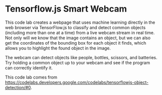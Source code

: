 # Tensorflow.js Smart Webcam

This code lab creates a webpage that uses machine learning directly in the web browser via TensorFlow.js to classify and detect common objects (including more than one at a time) from a live webcam stream in real time. Not only will we know that the image contains an object, but we can also get the coordinates of the bounding box for each object it finds, which allows you to highlight the found object in the image.

The webcam can detect objects like people, bottles, scissors, and batteries. Try holding a common object up to your webcam and see if the program can correctly identify it.

This code lab comes from https://codelabs.developers.google.com/codelabs/tensorflowjs-object-detection/#0.
